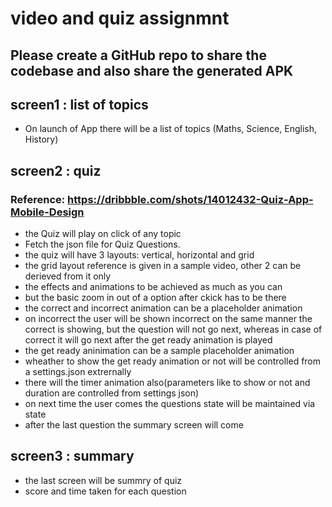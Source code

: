 # video and quiz assignmnt

## Please create a GitHub repo to share the codebase and also share the generated APK



## screen1 : list of topics

- On launch of App there will be a list of topics (Maths, Science, English, History)

## screen2 : quiz

### Reference: https://dribbble.com/shots/14012432-Quiz-App-Mobile-Design

- the Quiz will play on click of any topic
- Fetch the json file for Quiz Questions.
- the quiz will have 3 layouts: vertical, horizontal and grid
- the grid layout reference is given in a sample video, other 2 can be derieved from it only
- the effects and animations to be achieved as much as you can
- but the basic zoom in out of a option after ckick has to be there
- the correct and incorrect animation can be a placeholder animation
- on incorrect the user will be shown incorrect on the same manner the correct is showing, but the question will not go next, whereas in case of correct it will go next after the get ready animation is played
- the get ready aninimation can be a sample placeholder animation
- wheather to show the get ready animation or not will be controlled from a settings.json extrernally
- there will the timer animation also(parameters like to show or not and duration are controlled from settings json)
- on next time the user comes the questions state will be maintained via state
- after the last question the summary screen will come

## screen3 : summary
- the last screen will be summry of quiz 
- score and time taken for each question

